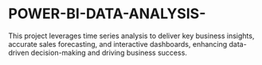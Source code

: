 # POWER-BI-DATA-ANALYSIS- 
This project leverages time series analysis to deliver key business insights, accurate sales forecasting, and interactive dashboards, enhancing data-driven decision-making and driving business success.
